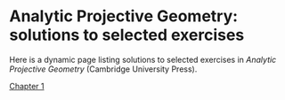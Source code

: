# Analytic Projective Geometry: solutions to selected exercises

Here is a dynamic page listing solutions to selected exercises in _Analytic Projective Geometry_ (Cambridge University Press).

[Chapter 1](chapter1.html)


